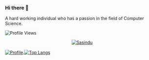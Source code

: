 ### Hi there 👋
A hard working individual who has a passion in the field of Computer
Science.

![Profile Views](https://komarev.com/ghpvc/?username=SasinduDilshara&color=brightgreen)

<p align="center">
  <a href="https://github.com/SasinduDilshara">
   <img src="https://github-profile-trophy.vercel.app/?username=SasinduDilshara&theme=oldie&row=1&column=6&include_all_commits=true&margin-w=15" alt="Sasindu">
  </a>
  </p>

<a href="https://github.com/SasinduDilshara">
  <img alt="Profile" align="center" src="https://github-readme-stats.vercel.app/api?username=SasinduDilshara&count_private=true&show_icons=true&custom_title=My%20Github%20Statistics&include_all_commits=true" />
</a>
<a href="https://github.com/SasinduDilshara">
  <img alt="Top Langs" align="center" src="https://github-readme-stats.vercel.app/api/top-langs/?username=SasinduDilshara&include_all_commits=true&langs_count=9&layout=compact&hide=CSS,PHP" />
</a>


